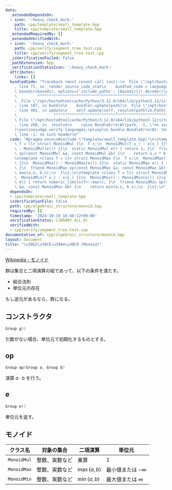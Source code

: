 ```yaml
---
data:
  _extendedDependsOn:
  - icon: ':heavy_check_mark:'
    path: cpp/template/small_template.hpp
    title: cpp/template/small_template.hpp
  _extendedRequiredBy: []
  _extendedVerifiedWith:
  - icon: ':heavy_check_mark:'
    path: cpp/verify/segment_tree.test.cpp
    title: cpp/verify/segment_tree.test.cpp
  _isVerificationFailed: false
  _pathExtension: hpp
  _verificationStatusIcon: ':heavy_check_mark:'
  attributes:
    links: []
  bundledCode: "Traceback (most recent call last):\n  File \"/opt/hostedtoolcache/Python/3.12.0/x64/lib/python3.12/site-packages/onlinejudge_verify/documentation/build.py\"\
    , line 71, in _render_source_code_stat\n    bundled_code = language.bundle(stat.path,\
    \ basedir=basedir, options={'include_paths': [basedir]}).decode()\n          \
    \         ^^^^^^^^^^^^^^^^^^^^^^^^^^^^^^^^^^^^^^^^^^^^^^^^^^^^^^^^^^^^^^^^^^^^^^^^^^^^^^^^^\n\
    \  File \"/opt/hostedtoolcache/Python/3.12.0/x64/lib/python3.12/site-packages/onlinejudge_verify/languages/cplusplus.py\"\
    , line 187, in bundle\n    bundler.update(path)\n  File \"/opt/hostedtoolcache/Python/3.12.0/x64/lib/python3.12/site-packages/onlinejudge_verify/languages/cplusplus_bundle.py\"\
    , line 401, in update\n    self.update(self._resolve(pathlib.Path(included), included_from=path))\n\
    \                ^^^^^^^^^^^^^^^^^^^^^^^^^^^^^^^^^^^^^^^^^^^^^^^^^^^^^^^^^\n \
    \ File \"/opt/hostedtoolcache/Python/3.12.0/x64/lib/python3.12/site-packages/onlinejudge_verify/languages/cplusplus_bundle.py\"\
    , line 260, in _resolve\n    raise BundleErrorAt(path, -1, \"no such header\"\
    )\nonlinejudge_verify.languages.cplusplus_bundle.BundleErrorAt: template/small_template.hpp:\
    \ line -1: no such header\n"
  code: "#pragma once\n#include \"template/small_template.hpp\"\n\ntemplate <class\
    \ T = ll> struct MonoidMul {\n  T x;\n  MonoidMul(T x_) : x(x_) {}\n  MonoidMul()\
    \ : MonoidMul(e()) {}\n  static MonoidMul e() { return 1; }\n  friend MonoidMul\
    \ op(const MonoidMul &a, const MonoidMul &b) {\n    return a.x * b.x;\n  }\n};\n\
    \ntemplate <class T = ll> struct MonoidMax {\n  T x;\n  MonoidMax(T x_) : x(x_)\
    \ {}\n  MonoidMax() : MonoidMax(e()) {}\n  static MonoidMax e() { return numeric_limits<T>::min();\
    \ }\n  friend MonoidMax op(const MonoidMax &a, const MonoidMax &b) {\n    return\
    \ max(a.x, b.x);\n  }\n};\n\ntemplate <class T = ll> struct MonoidMin {\n  T x;\n\
    \  MonoidMin(T x_) : x(x_) {}\n  MonoidMin() : MonoidMin(e()) {}\n  static MonoidMin\
    \ e() { return numeric_limits<T>::max(); }\n  friend MonoidMin op(const MonoidMin\
    \ &a, const MonoidMin &b) {\n    return min(a.x, b.x);\n  }\n};\n"
  dependsOn:
  - cpp/template/small_template.hpp
  isVerificationFile: false
  path: cpp/algebraic_structure/monoid.hpp
  requiredBy: []
  timestamp: '2024-10-19 16:46:12+09:00'
  verificationStatus: LIBRARY_ALL_AC
  verifiedWith:
  - cpp/verify/segment_tree.test.cpp
documentation_of: cpp/algebraic_structure/monoid.hpp
layout: document
title: "\u30E2\u30CE\u30A4\u30C9 (Monoid)"
---
```

<link rel="stylesheet" type="text/css" href="../../css/common.css">

[Wikipedia - モノイド](https://ja.wikipedia.org/wiki/%E3%83%A2%E3%83%8E%E3%82%A4%E3%83%89)

群は集合と二項演算の組であって、以下の条件を満たす。

- 結合法則
- 単位元の存在

もし逆元があるなら、群になる。

## コンストラクタ

```cpp
Group g()
```

引数がない場合、単位元で初期化するものとする。

## op

```cpp
Group op(Group a, Group b)
```

演算 $a \cdot b$ を行う。

## e

```cpp
Group e()
```

単位元を返す。

## モノイド

|クラス名|対象の集合|二項演算|単位元|
|--|--|--|--|
|`MonoidMul`|整数、実数など|乗算|$1$|
|`MonoidMax`|整数、実数など|$\max (a, b)$|最小値または $-\infty$|
|`MonoidMin`|整数、実数など|$\min (a, b)$|最大値または $\infty$|